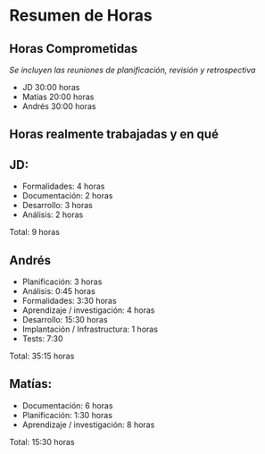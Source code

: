 # Resumen de Horas

## Horas Comprometidas

_Se incluyen las reuniones de planificación, revisión y retrospectiva_

* JD  30:00 horas
* Matías 20:00 horas
* Andrés 30:00 horas

## Horas realmente trabajadas y en qué

## JD:
* Formalidades: 4 horas
* Documentación: 2 horas
* Desarrollo: 3 horas
* Análisis: 2 horas


Total: 9 horas

## Andrés 

* Planificación: 3 horas
* Análisis: 0:45 horas
* Formalidades: 3:30 horas
* Aprendizaje / investigación: 4 horas
* Desarrollo: 15:30 horas
* Implantación / Infrastructura: 1 horas
* Tests: 7:30

Total: 35:15 horas



## Matías:

* Documentación: 6 horas
* Planificación: 1:30 horas
* Aprendizaje / investigación: 8 horas

Total: 15:30 horas 
